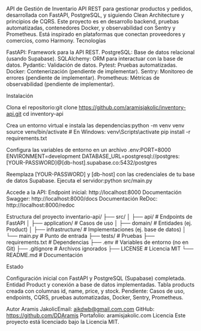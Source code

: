 API de Gestión de Inventario
API REST para gestionar productos y pedidos, desarrollada con FastAPI, PostgreSQL, y siguiendo Clean Architecture y principios de CQRS. Este proyecto es en desarrollo backend, pruebas automatizadas, contenedores Docker, y observabilidad con Sentry y Prometheus. Está inspirado en plataformas que conectan proveedores y comercios, como Harmony.
Tecnologías

FastAPI: Framework para la API REST.
PostgreSQL: Base de datos relacional (usando Supabase).
SQLAlchemy: ORM para interactuar con la base de datos.
Pydantic: Validación de datos.
Pytest: Pruebas automatizadas.
Docker: Contenerización (pendiente de implementar).
Sentry: Monitoreo de errores (pendiente de implementar).
Prometheus: Métricas de observabilidad (pendiente de implementar).

Instalación

Clona el repositorio:git clone https://github.com/aramisjakolic/inventory-api.git
cd inventory-api


Crea un entorno virtual e instala las dependencias:python -m venv venv
source venv/bin/activate  # En Windows: venv\Scripts\activate
pip install -r requirements.txt


Configura las variables de entorno en un archivo .env:PORT=8000
ENVIRONMENT=development
DATABASE_URL=postgresql://postgres:[YOUR-PASSWORD]@[db-host].supabase.co:5432/postgres

Reemplaza [YOUR-PASSWORD] y [db-host] con las credenciales de tu base de datos Supabase.
Ejecuta el servidor:python src/main.py


Accede a la API:
Endpoint inicial: http://localhost:8000
Documentación Swagger: http://localhost:8000/docs
Documentación ReDoc: http://localhost:8000/redoc



Estructura del proyecto
inventario-api/
├── src/
│   ├── api/                  # Endpoints de FastAPI
│   ├── application/          # Casos de uso
│   ├── domain/               # Entidades (ej. Product)
│   ├── infrastructure/       # Implementaciones (ej. base de datos)
│   └── main.py               # Punto de entrada
├── tests/                    # Pruebas
├── requirements.txt          # Dependencias
├── .env                      # Variables de entorno (no en Git)
├── .gitignore                # Archivos ignorados
├── LICENSE                   # Licencia MIT
└── README.md                 # Documentación

Estado

Configuración inicial con FastAPI y PostgreSQL (Supabase) completada.
Entidad Product y conexión a base de datos implementadas.
Tabla products creada con columnas id, name, price, y stock.
Pendiente: Casos de uso, endpoints, CQRS, pruebas automatizadas, Docker, Sentry, Prometheus.

Autor
Aramis JakolicEmail: ajkdwb@gmail.com.com GitHub: https://github.com/DDAramis  Portafolio: aramisjakolic.com
Licencia
Este proyecto está licenciado bajo la Licencia MIT.
